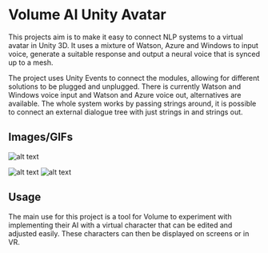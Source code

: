 # Volume AI Unity Avatar
This projects aim is to make it easy to connect NLP systems to a virtual avatar in Unity 3D. It uses a mixture of Watson, Azure and Windows to input voice, generate a suitable response and output a neural voice that is synced up to a mesh. 

The project uses Unity Events to connect the modules, allowing for different solutions to be plugged and unplugged. There is currently Watson and Windows voice input and Watson and Azure voice out, alternatives are available. The whole system works by passing strings around, it is possible to connect an external dialogue tree with just strings in and strings out. 
## Images/GIFs
![alt text](https://i.imgur.com/ax8RdRd.png)  

![alt text](https://i.imgur.com/IQ2NR5s.gif)
![alt text](https://i.imgur.com/KuSIvuf.gif)

## Usage
The main use for this project is a tool for Volume to experiment with implementing their AI with a virtual character that can be edited and adjusted easily. These characters can then be displayed on screens or in VR. 
